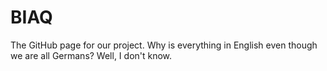 # BIAQ
The GitHub page for our project.
Why is everything in English even though we are all Germans?
Well, I don't know.
